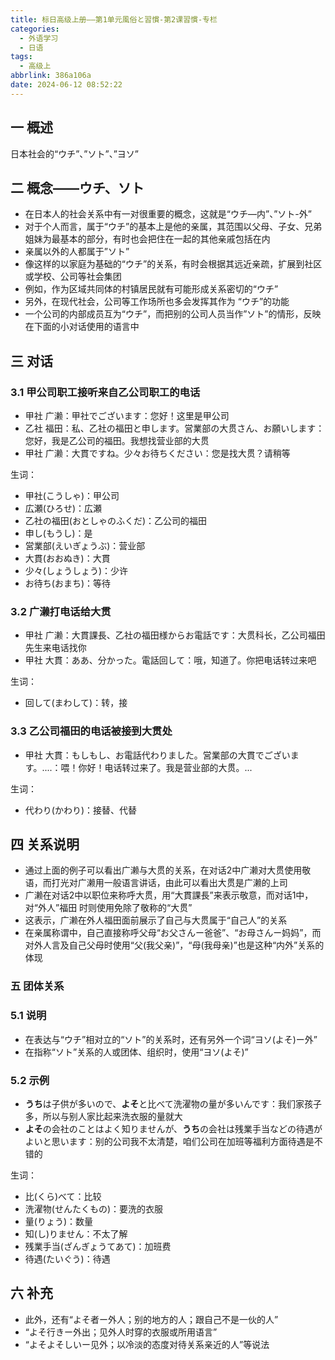 ```yaml
---
title: 标日高级上册——第1单元風俗と習慣-第2课習慣-专栏
categories:
  - 外语学习
  - 日语
tags:
  - 高级上
abbrlink: 386a106a
date: 2024-06-12 08:52:22
---
```

## 一 概述

日本社会的“ウチ”、”ソト”、”ヨソ”

<!--more-->

## 二  概念——ウチ、ソト

* 在日本人的社会关系中有一对很重要的概念，这就是“ウチ—内”、”ソト-外”
* 对于个人而言，属于“ウチ”的基本上是他的亲属，其范围以父母、子女、兄弟姐妹为最基本的部分，有时也会把住在一起的其他亲戚包括在内
* 亲属以外的人都属于”ソト”
* 像这样的以家庭为基础的“ウチ”的关系，有时会根据其远近亲疏，扩展到社区或学校、公司等社会集团
* 例如，作为区域共同体的村镇居民就有可能形成关系密切的“ウチ”
* 另外，在现代社会，公司等工作场所也多会发挥其作为 “ウチ”的功能
* 一个公司的内部成员互为“ウチ”，而把别的公司人员当作”ソト”的情形，反映在下面的小对话使用的语言中

## 三 对话

### 3.1 甲公司职工接听来自乙公司职工的电话

* 甲社 广濑：甲社でございます：您好！这里是甲公司
* 乙社 福田：私、乙社の福田と申します。営業部の大贯さん、お願いします：您好，我是乙公司的福田。我想找营业部的大贯
* 甲社 广濑：大貫ですね。少々お待ちください：您是找大贯？请稍等

生词：

* 甲社(こうしゃ)：甲公司
* 広瀬(ひろせ)：広瀬
* 乙社の福田(おとしゃのふくだ)：乙公司的福田
* 申し(もうし)：是
* 営業部(えいぎょうぶ)：营业部
* 大貫(おおぬき)：大貫
* 少々(しょうしょう)：少许
* お待ち(おまち)：等待

### 3.2 广濑打电话给大贯

* 甲社 广濑：大貫課長、乙社の福田様からお電話です：大贯科长，乙公司福田先生来电话找你
* 甲社 大貫：ああ、分かった。電話回して：哦，知道了。你把电话转过来吧

生词：

* 回して(まわして)：转，接

### 3.3 乙公司福田的电话被接到大贯处

* 甲社 大貫：もしもし、お電話代わりました。営業部の大貫でございます。....：喂！你好！电话转过来了。我是营业部的大贯。...

生词：

* 代わり(かわり)：接替、代替

## 四 关系说明

* 通过上面的例子可以看出广濑与大贯的关系，在对话2中广濑对大贯使用敬语，而打光对广濑用一般语言讲话，由此可以看出大贯是广濑的上司
* 广濑在对话2中以职位来称呼大贯，用“大貫課長”来表示敬意，而对话1中，对“外人”福田 时则使用免除了敬称的“大贯”
* 这表示，广濑在外人福田面前展示了自己与大贯属于“自己人”的关系
* 在亲属称谓中，自己直接称呼父母“お父さんー爸爸”、“お母さんー妈妈”，而对外人言及自己父母时使用“父(我父亲)”，“母(我母亲)”也是这种“内外”关系的体现

### 五 团体关系

### 5.1 说明

* 在表达与“ウチ”相对立的“ソト”的关系时，还有另外一个词“ヨソ(よそ)ー外”
* 在指称“ソト”关系的人或团体、组织时，使用“ヨソ(よそ)”

### 5.2 示例

* **うち**は子供が多いので、**よそ**と比べて洗濯物の量が多いんです：我们家孩子多，所以与别人家比起来洗衣服的量就大
* **よそ**の会社のことはよく知りませんが、**うち**の会社は残業手当などの待遇がよいと思います：别的公司我不太清楚，咱们公司在加班等福利方面待遇是不错的

生词：

* 比(くら)べて：比较
* 洗濯物(せんたくもの)：要洗的衣服
* 量(りょう)：数量
* 知(し)りません：不太了解
* 残業手当(ざんぎょうてあて)：加班费
* 待遇(たいぐう)：待遇

## 六  补充

* 此外，还有“よそ者ー外人；别的地方的人；跟自己不是一伙的人”
* “よそ行きー外出；见外人时穿的衣服或所用语言”
* “よそよそしいー见外；以冷淡的态度对待关系亲近的人”等说法